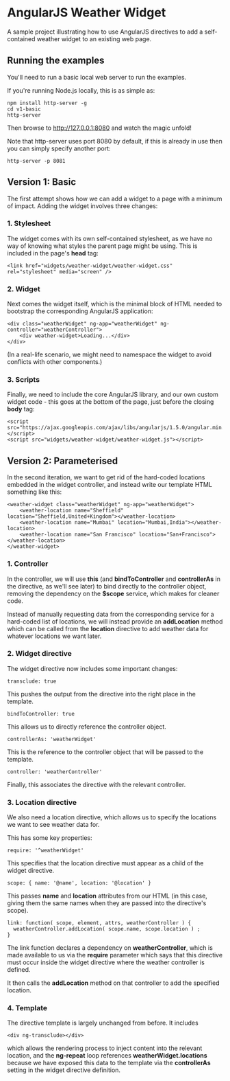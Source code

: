 # AngularJS Weather Widget

A sample project illustrating how to use AngularJS directives to add a self-contained weather widget to an existing web page.

## Running the examples

You'll need to run a basic local web server to run the examples.

If you're running Node.js locally, this is as simple as:

```
npm install http-server -g
cd v1-basic
http-server
```

Then browse to http://127.0.0.1:8080 and watch the magic unfold!

Note that http-server uses port 8080 by default, if this is already in use then you can simply specify another port:

```
http-server -p 8081
```

## Version 1: Basic

The first attempt shows how we can add a widget to a page with a minimum of impact. Adding the widget involves three changes:

### 1. Stylesheet

The widget comes with its own self-contained stylesheet, as we have no way of knowing what styles the parent page might be using. This is included in the page's **head** tag:

```
<link href="widgets/weather-widget/weather-widget.css" rel="stylesheet" media="screen" />
```

### 2. Widget

Next comes the widget itself, which is the minimal block of HTML needed to bootstrap the corresponding AngularJS application:

```
<div class="weatherWidget" ng-app="weatherWidget" ng-controller="weatherController">
	<div weather-widget>Loading...</div>
</div>
```

(In a real-life scenario, we might need to namespace the widget to avoid conflicts with other components.)

### 3. Scripts

Finally, we need to include the core AngularJS library, and our own custom widget code - this goes at the bottom of the page, just before the closing **body** tag:

```
<script src="https://ajax.googleapis.com/ajax/libs/angularjs/1.5.0/angular.min.js"></script>
<script src="widgets/weather-widget/weather-widget.js"></script>
```

## Version 2: Parameterised

In the second iteration, we want to get rid of the hard-coded locations embedded in the widget controller, and instead write our template HTML something like this:

```
<weather-widget class="weatherWidget" ng-app="weatherWidget">
	<weather-location name="Sheffield" location="Sheffield,United+Kingdom"></weather-location>
	<weather-location name="Mumbai" location="Mumbai,India"></weather-location>
	<weather-location name="San Francisco" location="San+Francisco"></weather-location>
</weather-widget>
```

### 1. Controller

In the controller, we will use **this** (and **bindToController** and **controllerAs** in the directive, as we'll see later) to bind directly to the controller object, removing the dependency on the **$scope** service, which makes for cleaner code.

Instead of manually requesting data from the corresponding service for a hard-coded list of locations, we will instead provide an **addLocation** method which can be called from the **location** directive to add weather data for whatever locations we want later.

### 2. Widget directive

The widget directive now includes some important changes:

```
transclude: true
```
This pushes the output from the directive into the right place in the template.

```
bindToController: true
```
This allows us to directly reference the controller object.

```
controllerAs: 'weatherWidget'
```
This is the reference to the controller object that will be passed to the template.

```
controller: 'weatherController'
```
Finally, this associates the directive with the relevant controller.

### 3. Location directive

We also need a location directive, which allows us to specify the locations we want to see weather data for.

This has some key properties:

```
require: '^weatherWidget'
```
This specifies that the location directive must appear as a child of the widget directive.

```
scope: { name: '@name', location: '@location' }
```
This passes **name** and **location** attributes from our HTML (in this case, giving them the same names when they are passed into the directive's scope).

```
link: function( scope, element, attrs, weatherController ) {
  weatherController.addLocation( scope.name, scope.location ) ;
}
```
The link function declares a dependency on **weatherController**, which is made available to us via the **require** parameter which says that this directive must occur inside the widget directive where the weather controller is defined.

It then calls the **addLocation** method on that controller to add the specified location.

### 4. Template

The directive template is largely unchanged from before. It includes

```
<div ng-transclude></div>
```

which allows the rendering process to inject content into the relevant location, and the **ng-repeat** loop references **weatherWidget.locations** because we have exposed this data to the template via the **controllerAs** setting in the widget directive definition.
